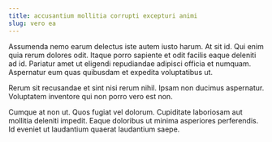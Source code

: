 ```yaml
---
title: accusantium mollitia corrupti excepturi animi
slug: vero ea
---
```


Assumenda nemo earum delectus iste autem iusto harum. At sit id. Qui enim quia rerum dolores odit. Itaque porro sapiente et odit facilis eaque deleniti ad id. Pariatur amet ut eligendi repudiandae adipisci officia et numquam. Aspernatur eum quas quibusdam et expedita voluptatibus ut.

Rerum sit recusandae et sint nisi rerum nihil. Ipsam non ducimus aspernatur. Voluptatem inventore qui non porro vero est non.

Cumque at non ut. Quos fugiat vel dolorum. Cupiditate laboriosam aut mollitia deleniti impedit. Eaque doloribus ut minima asperiores perferendis. Id eveniet ut laudantium quaerat laudantium saepe.
